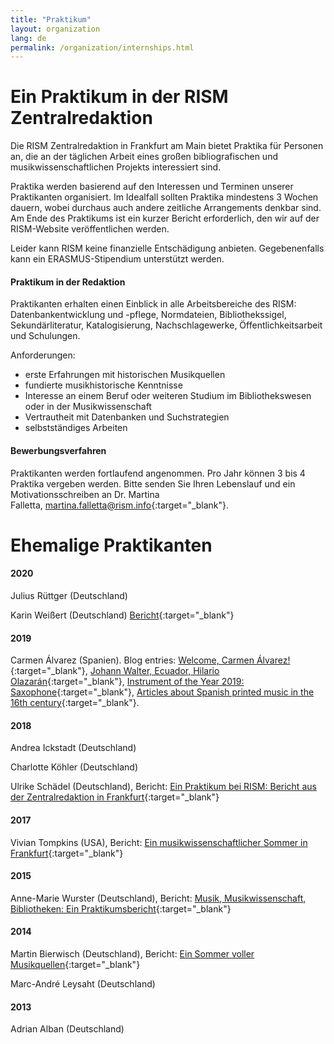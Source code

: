 ```yaml
---
title: "Praktikum"
layout: organization
lang: de
permalink: /organization/internships.html
---
```


# Ein Praktikum in der RISM Zentralredaktion

Die RISM Zentralredaktion in Frankfurt am Main bietet Praktika für Personen an, die an der täglichen Arbeit eines großen bibliografischen und musikwissenschaftlichen Projekts interessiert sind.

Praktika werden basierend auf den Interessen und Terminen unserer Praktikanten organisiert. Im Idealfall sollten Praktika mindestens 3 Wochen dauern, wobei durchaus auch andere zeitliche Arrangements denkbar sind. Am Ende des Praktikums ist ein kurzer Bericht erforderlich, den wir auf der RISM-Website veröffentlichen werden.

Leider kann RISM keine finanzielle Entschädigung anbieten. Gegebenenfalls kann ein ERASMUS-Stipendium unterstützt werden.

#### Praktikum in der Redaktion

Praktikanten erhalten einen Einblick in alle Arbeitsbereiche des RISM: Datenbankentwicklung und -pflege, Normdateien, Bibliothekssigel, Sekundärliteratur, Katalogisierung, Nachschlagewerke, Öffentlichkeitsarbeit und Schulungen.

Anforderungen:

* erste Erfahrungen mit historischen Musikquellen
* fundierte musikhistorische Kenntnisse
* Interesse an einem Beruf oder weiteren Studium im Bibliothekswesen oder in der Musikwissenschaft
* Vertrautheit mit Datenbanken und Suchstrategien
* selbstständiges Arbeiten

#### Bewerbungsverfahren

Praktikanten werden fortlaufend angenommen. Pro Jahr können 3 bis 4 Praktika vergeben werden. Bitte senden Sie Ihren Lebenslauf und ein Motivationsschreiben an Dr. Martina Falletta, [martina.falletta@rism.info](http://martina.falletta@rism.info){:target="_blank"}.

# Ehemalige Praktikanten

#### 2020

Julius Rüttger (Deutschland)

Karin Weißert (Deutschland) [Bericht](/new_at_rism/2020/03/26/karin-weißert-internship-report.html){:target="_blank"}

#### 2019

Carmen Álvarez (Spanien). Blog entries: [Welcome, Carmen Álvarez!](/new_at_rism/2019/09/19/welcome-carmen-álvarez.html){:target="_blank"}, [Johann Walter, Ecuador, Hilario Olazarán](/new_publications/2019/10/28/johann-walter-ecuador-hilario-olazarán.html){:target="_blank"}, [Instrument of the Year 2019: Saxophone](/in_the_news/2019/11/11/instrument-of-the-year-2019-saxophone.html){:target="_blank"}, [Articles about Spanish printed music in the 16th century](/new_publications/2020/02/04/articles-about-spanish-printed-music-in-the-16th.html){:target="_blank"}.

#### 2018

Andrea Ickstadt (Deutschland)

Charlotte Köhler (Deutschland)

Ulrike Schädel (Deutschland), Bericht: [Ein Praktikum bei RISM: Bericht aus der Zentralredaktion in Frankfurt](http://www.rism.info/de/startseite/newsdetails/?tx_ttnews%5BbackPid%5D=2&tx_ttnews%5Btt_news%5D=1633&cHash=7cc8819b8fb55cc03da7b14ad53fa0ae){:target="_blank"}

#### 2017

Vivian Tompkins (USA), Bericht: [Ein musikwissenschaftlicher Sommer in Frankfurt](http://www.rism.info/de/startseite/newsdetails/?tx_ttnews%5Bmonth%5D=07&tx_ttnews%5Byear%5D=2017&tx_ttnews%5BbackPid%5D=64&tx_ttnews%5Btt_news%5D=1386&cHash=7741f88c37e9c0a3eccc4e8c3c697296){:target="_blank"}

#### 2015

Anne-Marie Wurster (Deutschland), Bericht: [Musik, Musikwissenschaft, Bibliotheken: Ein Praktikumsbericht](http://www.rism.info/de/startseite/newsdetails/?tx_ttnews%5Byear%5D=2015&tx_ttnews%5Bmonth%5D=10&tx_ttnews%5BbackPid%5D=64&tx_ttnews%5Btt_news%5D=834&cHash=b6f593cc1442dacf8fb06e0e6bb5b625){:target="_blank"}

#### 2014

Martin Bierwisch (Deutschland), Bericht: [Ein Sommer voller Musikquellen](http://www.rism.info/de/startseite/newsdetails/?tx_ttnews%5Byear%5D=2014&tx_ttnews%5Bmonth%5D=12&tx_ttnews%5BbackPid%5D=64&tx_ttnews%5Btt_news%5D=465&cHash=6fc27bb991d2e00db5253ad0775de315){:target="_blank"}

Marc-André Leysaht (Deutschland)

#### 2013

Adrian Alban (Deutschland)